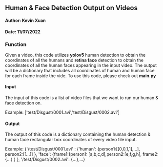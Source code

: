 ## Human & Face Detection Output on Videos
#### Author: Kevin Xuan
#### Date: 11/07/2022

### Function
Given a video, this code utilizes **yolov5** human detection to obtain the coordinates of all the humans and **retina face** detection to obtain the coordinates of all the human faces appearing in the input video. The output will be a dictionary that includes all coordinates of human and human face for each frame inside the vide. To use this code, please check out **main.py**


#### Input
The input of this code is a list of video files that we want to run our human & face detection on.

Example: ['test/Disgust/0001.avi','test/Disgust/0002.avi']

#### Output
The output of this code is a dictionary containing the human detection & human face rectangular box coordinates of every video file input.

Example: {'/test/Disgust/0001.avi' : {'human': {person1:[[0,0,1,1],...],
                                           person2:[[...]]
                                          }, 
                                 'face': {frame1:{person1: [a,b,c,d],person2:[e,f,g,h],
                                          frame2:{...}
                                          }
                                },
     '/test/Disgust/0002.avi': {...},...}

